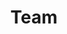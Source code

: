 ---
layout: profiles
permalink: /people/
title: Team
description: I am fortunate to work with exceptionally talented students and postdocs. 
nav: true
nav_order: 4
body_class: team-page
text: 
  
profiles:
  - align: left
    image: team/yanlin-qu.png
    content: none
    image_circular: false
    name: Yanlin Qu
    department: Postdoctoral Fellow
    link: "https://quyanlin.github.io/"
  - align: left
    image: team/tiffany-cai.jpeg
    content: none
    image_circular: false
    name: Tiffany Cai
    department: Statistics
    link: "https://tc2718.github.io/"
  - align: left
    image: team/ari-boyarsky.png
    content: none
    image_circular: false
    name: Ari Boyarsky
    department: Decision, Risk, and Operations
    link: "https://www.ariboyarsky.com/"
  - align: left
    image: team/yuanzhe-ma.jpeg
    content: none
    image_circular: false
    name: Yuanzhe Ma
    department: Industrial Engineering and Operations Research
    link: https://yuanzhe-ma.com/
  - align: left
    image: team/daksh-mittal.png
    content: none
    image_circular: false
    name: Daksh Mittal
    department: Decision, Risk, and Operations
    link: "https://sites.google.com/view/dakshmittal/home"
  - align: left
    image: team/naimeng-ye.jpeg
    content: none
    image_circular: false
    name: Naimeng Ye
    department: Decision, Risk, and Operations
    link: "https://scholar.google.com/citations?user=eb3G6B0AAAAJ&hl=en"
  - align: left
    image: team/isaac-scheinfeld.jpeg
    content: none
    image_circular: false
    name: Isaac Scheinfeld
    department: Decision, Risk, and Operations
    link: "https://scholar.google.com/citations?user=V1K2TnwAAAAJ&hl=en"
  - align: left
    image: team/thomson-yen.jpeg
    content: none
    image_circular: false
    name: Thomson Yen
    department: Decision, Risk, and Operations
    link: "https://scholar.google.ca/citations?user=OK6RSVkAAAAJ&hl=en"

alumni_profiles:
  - align: left
    image: team/ethan-che.jpeg
    content: none
    image_circular: false
    name: Ethan Che
    department: DRO Ph.D., now Research Scientist at Meta Adaptive Experimentation
    link: "https://ethche.github.io/"
  - align: left
    image: team/yibo-zeng.jpeg
    content: none
    image_circular: false
    name: Yibo Zeng
    department: IEOR Ph.D., now Research Scientist at Meta Virtual Reality Labs
    link: https://scholar.google.com/citations?user=4bIBeOgAAAAJ&hl=en
  - align: left
    image: team/kelly-zhang.png
    content: none
    image_circular: false
    name: Kelly Zhang
    department: Postdoc, now Assistant Professor at Imperial College London
    link: https://kellywzhang.github.io/

ug_alumni_profiles:
  - align: left
    image: team/tony-chen.jpeg
    content: none
    image_circular: false
    name: Tony Chen
    department: CS B.S., now Ph.D. student at Princeton
    link: https://tonychen.xyz/
  - align: left
    image: team/elise-han.png
    content: none
    image_circular: false
    name: Elise Han
    department: CS B.S., now Ph.D. student at Stanford
    link: https://www.linkedin.com/in/elise-han-508021206/
  - align: left
    image: team/leon-li.png
    content: none
    image_circular: false
    name: Leon Li
    department: CS B.S., now Ph.D. student at NYU
    link: https://leonlixyz.github.io/
  - align: left
    image: team/andrew-siah.png
    content: none
    image_circular: false
    name: Andrew Siah
    link: https://andrewsiah.com/about/
    department: CS B.S.
  - align: left
    image: team/jimmy-wang.png
    content: none
    image_circular: false
    name: Jimmy Wang
    department: CS B.S., now Ph.D. student at UC Berkeley
    link: https://www.linkedin.com/in/jameswang771/
  - align: left
    image: team/shunri-zheng.png
    content: none
    image_circular: false
    name: Shunri Zheng
    department: IEOR M.S., now Ph.D. student at UIUC
    link: https://www.linkedin.com/in/shunri-zheng-070677250/
  
phd_collaborator_profiles:
  - name: Jiashuo Liu
    department: Computer Science, Tsinghua University
    link: https://ljsthu.github.io/
  - name: Tom Zollo
    department: Computer Science, Columbia University
    link: https://www.thomaszollo.com/

ug_profiles:

---